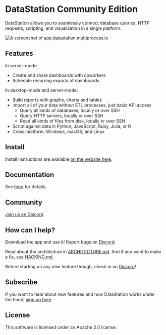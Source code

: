 # DataStation Community Edition

DataStation allows you to seamlessly connect database queries, HTTP
requests, scripting, and visualization in a single platform.

![A screenshot of app.datastation.multiprocess.io](./screenshot.png)

## Features

In server-mode:

* Create and share dashboards with coworkers
* Schedule recurring exports of dashboards

In desktop-mode and server-mode:

* Build reports with graphs, charts and tables
* Import all of your data without ETL processes, just basic API access
  * Query all kinds of databases, locally or over SSH
  * Query HTTP servers, locally or over SSH
  * Read all kinds of files from disk, locally or over SSH
* Script against data in Python, JavaScript, Ruby, Julia, or R
* Cross-platform: Windows, macOS, and Linux

## Install

Install instructions are available [on the website here](https://datastation.multiprocess.io/docs/installation.html).

## Documentation

See [here](https://datastation.multiprocess.io/docs/) for details.

## Community

[Join us on Discord](https://discord.gg/f2wQBc4bXX).

## How can I help?

Download the app and use it! Report bugs on
[Discord](https://discord.gg/f2wQBc4bXX).

Read about the architecture in [ARCHITECTURE.md](ARCHITECTURE.md). And
if you want to make a fix, see [HACKING.md](HACKING.md).

Before starting on any new feature though, check in on
[Discord](https://discord.gg/f2wQBc4bXX)!

## Subscribe

If you want to hear about new features and how DataStation works under
the hood, [sign up here](https://forms.gle/wH5fdxrxXwZHoNxk8).

## License

This software is licensed under an Apache 2.0 license.
